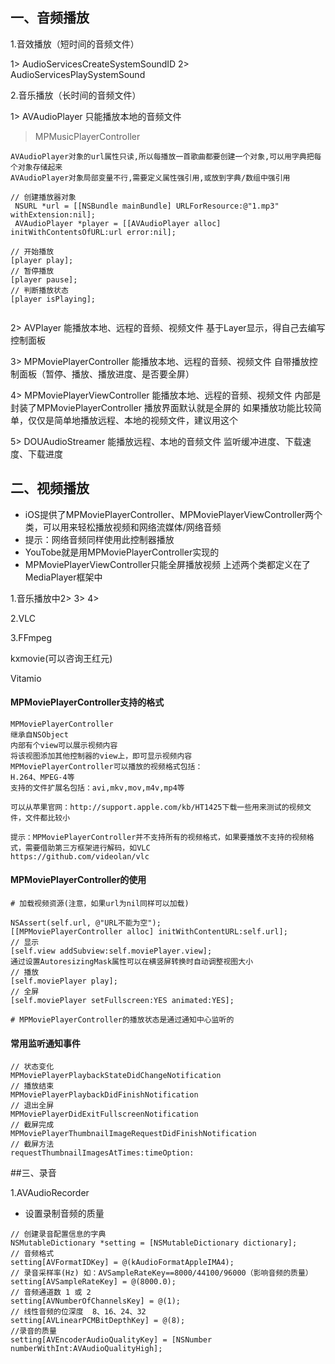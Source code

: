 
## 一、音频播放

1.音效播放（短时间的音频文件）

1> AudioServicesCreateSystemSoundID
2> AudioServicesPlaySystemSound

2.音乐播放（长时间的音频文件）

1> AVAudioPlayer
只能播放本地的音频文件
>MPMusicPlayerController

```
AVAudioPlayer对象的url属性只读,所以每播放一首歌曲都要创建一个对象,可以用字典把每个对象存储起来
AVAudioPlayer对象局部变量不行,需要定义属性强引用,或放到字典/数组中强引用
```

```objc
// 创建播放器对象
 NSURL *url = [[NSBundle mainBundle] URLForResource:@"1.mp3" withExtension:nil];
 AVAudioPlayer *player = [[AVAudioPlayer alloc] initWithContentsOfURL:url error:nil];

// 开始播放
[player play]; 
// 暂停播放
[player pause]; 
// 判断播放状态
[player isPlaying];


```


2> AVPlayer
能播放本地、远程的音频、视频文件
基于Layer显示，得自己去编写控制面板

3> MPMoviePlayerController
能播放本地、远程的音频、视频文件
自带播放控制面板（暂停、播放、播放进度、是否要全屏）

4> MPMoviePlayerViewController
能播放本地、远程的音频、视频文件
内部是封装了MPMoviePlayerController
播放界面默认就是全屏的
如果播放功能比较简单，仅仅是简单地播放远程、本地的视频文件，建议用这个

5> DOUAudioStreamer
能播放远程、本地的音频文件
监听缓冲进度、下载速度、下载进度


## 二、视频播放

- iOS提供了MPMoviePlayerController、MPMoviePlayerViewController两个类，可以用来轻松播放视频和网络流媒体/网络音频
- 提示：网络音频同样使用此控制器播放
- YouTobe就是用MPMoviePlayerController实现的
- MPMoviePlayerViewController只能全屏播放视频
上述两个类都定义在了MediaPlayer框架中

1.音乐播放中2> 3> 4>

2.VLC

3.FFmpeg

kxmovie(可以咨询王红元)

Vitamio




#### MPMoviePlayerController支持的格式



```
MPMoviePlayerController
继承自NSObject
内部有个view可以展示视频内容
将该视图添加其他控制器的view上，即可显示视频内容
MPMoviePlayerController可以播放的视频格式包括：
H.264、MPEG-4等
支持的文件扩展名包括：avi,mkv,mov,m4v,mp4等

可以从苹果官网：http://support.apple.com/kb/HT1425下载一些用来测试的视频文件，文件都比较小

提示：MPMoviePlayerController并不支持所有的视频格式，如果要播放不支持的视频格式，需要借助第三方框架进行解码，如VLC
https://github.com/videolan/vlc

```
#### MPMoviePlayerController的使用

```
# 加载视频资源(注意，如果url为nil同样可以加载)

NSAssert(self.url, @"URL不能为空");
[[MPMoviePlayerController alloc] initWithContentURL:self.url];
// 显示
[self.view addSubview:self.moviePlayer.view];
通过设置AutoresizingMask属性可以在横竖屏转换时自动调整视图大小
// 播放
[self.moviePlayer play];
// 全屏
[self.moviePlayer setFullscreen:YES animated:YES];

# MPMoviePlayerController的播放状态是通过通知中心监听的

```

#### 常用监听通知事件
```objc
// 状态变化
MPMoviePlayerPlaybackStateDidChangeNotification
// 播放结束
MPMoviePlayerPlaybackDidFinishNotification
// 退出全屏
MPMoviePlayerDidExitFullscreenNotification
// 截屏完成
MPMoviePlayerThumbnailImageRequestDidFinishNotification
// 截屏方法
requestThumbnailImagesAtTimes:timeOption:

```

##三、录音

1.AVAudioRecorder


- 设置录制音频的质量

```objc
// 创建录音配置信息的字典
NSMutableDictionary *setting = [NSMutableDictionary dictionary];
// 音频格式
setting[AVFormatIDKey] = @(kAudioFormatAppleIMA4);
// 录音采样率(Hz) 如：AVSampleRateKey==8000/44100/96000（影响音频的质量）
setting[AVSampleRateKey] = @(8000.0);
// 音频通道数 1 或 2
setting[AVNumberOfChannelsKey] = @(1);
// 线性音频的位深度  8、16、24、32
setting[AVLinearPCMBitDepthKey] = @(8);
//录音的质量
setting[AVEncoderAudioQualityKey] = [NSNumber numberWithInt:AVAudioQualityHigh];
```